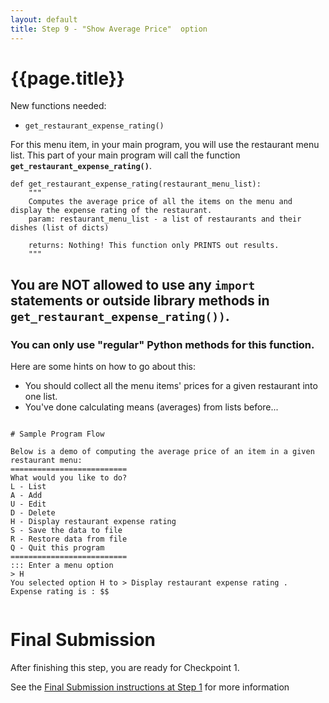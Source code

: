 ```yaml
---
layout: default
title: Step 9 - "Show Average Price"  option
---
```


# {{page.title}}


New functions needed:
* `get_restaurant_expense_rating()`

For this menu item, in your main program, you will use the restaurant menu list. This part of your main program will call the function **`get_restaurant_expense_rating()`**.


```
def get_restaurant_expense_rating(restaurant_menu_list):
    """
    Computes the average price of all the items on the menu and display the expense rating of the restaurant.
    param: restaurant_menu_list - a list of restaurants and their dishes (list of dicts)
    
    returns: Nothing! This function only PRINTS out results.    
    """
```

## You are NOT allowed to use any `import` statements or outside library methods in `get_restaurant_expense_rating())`.
### You can only use "regular" Python methods for this function.

Here are some hints on how to go about this:
* You should collect all the menu items' prices for a given restaurant into one list.
* You've done calculating means (averages) from lists before...

```

# Sample Program Flow

Below is a demo of computing the average price of an item in a given restaurant menu:
==========================
What would you like to do?
L - List
A - Add
U - Edit
D - Delete
H - Display restaurant expense rating 
S - Save the data to file
R - Restore data from file
Q - Quit this program
==========================
::: Enter a menu option
> H
You selected option H to > Display restaurant expense rating .
Expense rating is : $$
 
```


# Final Submission

After finishing this step, you are ready for Checkpoint 1.

See the [Final Submission instructions at Step 1](/w23-project/step01#final-submission) for more information
